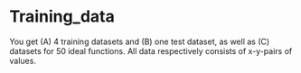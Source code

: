 # Training_data
You get (A) 4 training datasets and (B) one test dataset, as well as (C) datasets for 50 ideal functions. All data respectively consists of x-y-pairs of values. 
